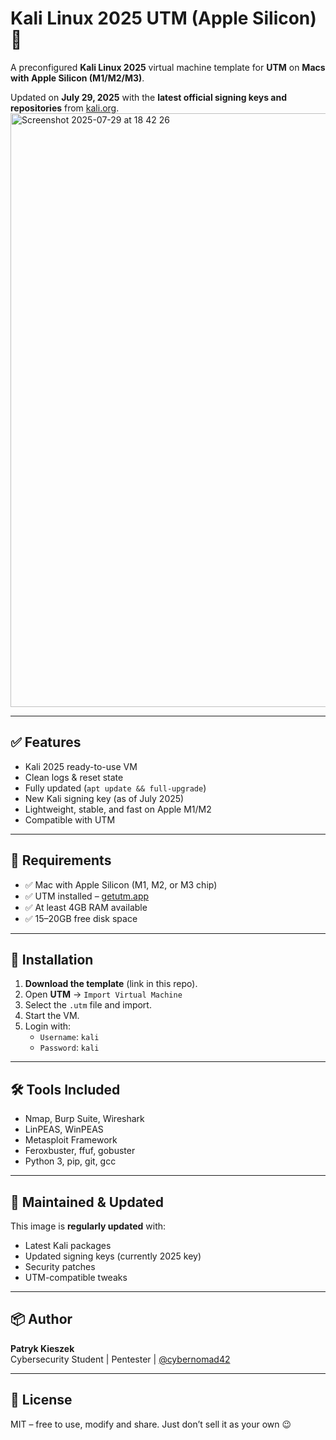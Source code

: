 # Kali Linux 2025 UTM (Apple Silicon) 🔐

A preconfigured **Kali Linux 2025** virtual machine template for **UTM** on **Macs with Apple Silicon (M1/M2/M3)**.

Updated on **July 29, 2025** with the **latest official signing keys and repositories** from [kali.org](https://www.kali.org).
<img width="1392" height="950" alt="Screenshot 2025-07-29 at 18 42 26" src="https://github.com/user-attachments/assets/0827d5a8-37d2-45eb-98c1-e9daf30d085c" />

---

## ✅ Features

- Kali 2025 ready-to-use VM
- Clean logs & reset state
- Fully updated (`apt update && full-upgrade`)
- New Kali signing key (as of July 2025)
- Lightweight, stable, and fast on Apple M1/M2
- Compatible with UTM

---

## 🧠 Requirements

- ✅ Mac with Apple Silicon (M1, M2, or M3 chip)
- ✅ UTM installed – [getutm.app](https://mac.getutm.app)
- ✅ At least 4GB RAM available
- ✅ 15–20GB free disk space

---

## 🚀 Installation

1. **Download the template** (link in this repo).
2. Open **UTM** → `Import Virtual Machine`
3. Select the `.utm` file and import.
4. Start the VM.
5. Login with:
   - `Username`: `kali`
   - `Password`: `kali`

---

## 🛠️ Tools Included

- Nmap, Burp Suite, Wireshark
- LinPEAS, WinPEAS
- Metasploit Framework
- Feroxbuster, ffuf, gobuster
- Python 3, pip, git, gcc

---

## 🔄 Maintained & Updated

This image is **regularly updated** with:
- Latest Kali packages
- Updated signing keys (currently 2025 key)
- Security patches
- UTM-compatible tweaks

---

## 📦 Author

**Patryk Kieszek**  
Cybersecurity Student | Pentester | [@cybernomad42](https://github.com/pkieszek)

---

## 📝 License

MIT – free to use, modify and share. Just don’t sell it as your own 😉
